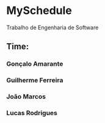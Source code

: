 # MySchedule

Trabalho de Engenharia de Software 

## Time:
### Gonçalo Amarante 
### Guilherme Ferreira
### João Marcos 
### Lucas Rodrigues 
